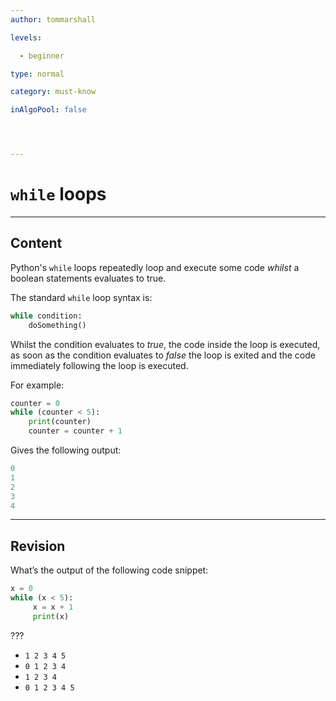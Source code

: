 ```yaml
---
author: tommarshall

levels:

  - beginner

type: normal

category: must-know

inAlgoPool: false




---
```


# `while` loops

---
## Content

Python's `while` loops repeatedly loop and execute some code *whilst* a boolean statements evaluates to true.

The standard `while` loop syntax is:

```python
while condition:
    doSomething()
```

Whilst the condition evaluates to *true*, the code inside the loop is executed, as soon as the condition evaluates to *false* the loop is exited and the code immediately following the loop is executed.

For example:

```python
counter = 0
while (counter < 5):
    print(counter)
    counter = counter + 1
```
Gives the following output:

```python
0
1
2
3
4
```

---
## Revision

What’s the output of the following code snippet:

```python
x = 0
while (x < 5):
     x = x + 1
     print(x)
```
???


* `1 2 3 4 5`
* `0 1 2 3 4`
* `1 2 3 4`
* `0 1 2 3 4 5`

